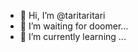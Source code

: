 - 👋 Hi, I’m @taritaritari
- 👀 I’m waiting for doomer...
- 🌱 I’m currently learning ...

<!---
taritaritari/taritaritari is a ✨ special ✨ repository because its `README.md` (this file) appears on your GitHub profile.
You can click the Preview link to take a look at your changes.
--->
